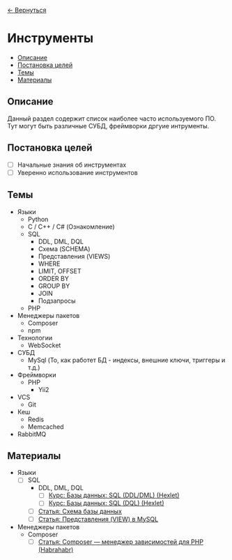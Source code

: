 [← Вернуться](/knowledges-list.md)

# Инструменты #

- [Описание](#Описание)
- [Постановка целей](#Постановка-целей)
- [Темы](#Темы)
- [Материалы](#Материалы)

## Описание ##
Данный раздел содержит список наиболее часто используемого ПО. Тут могут быть различные СУБД, фреймворки дргуие интрументы.

## Постановка целей ##
- [ ] Начальные знания об инструментах
- [ ] Уверенно использование инструментов

## Темы ##
- Языки
	- Python
	- C / C++ / C# (Ознакомление)
	- SQL
		- DDL, DML, DQL
		- Схема (SCHEMA)
		- Представления (VIEWS)
		- WHERE
		- LIMIT, OFFSET
		- ORDER BY
		- GROUP BY
		- JOIN
		- Подзапросы
	- PHP
- Менеджеры пакетов
	- Composer
	- npm
- Технологии
	- WebSocket
- СУБД
	- MySql (То, как работет БД - индексы, внешние ключи, триггеры и т.д.)
- Фреймворки
	- PHP
		- Yii2
- VCS
	- Git
- Кеш
	- Redis
	- Memcached
- RabbitMQ

## Материалы ##
- Языки
	- [ ] SQL
		- DDL, DML, DQL
			- [ ] [Курс: Базы данных: SQL (DDL/DML) (Hexlet)](https://ru.hexlet.io/courses/postgresql-ddl)
			- [ ] [Курс: Базы данных: SQL (DQL) (Hexlet)](https://ru.hexlet.io/courses/sql-dql)
		- [ ] [Статья: Схема базы данных](https://ru.wikipedia.org/wiki/%D0%A1%D1%85%D0%B5%D0%BC%D0%B0_%D0%B1%D0%B0%D0%B7%D1%8B_%D0%B4%D0%B0%D0%BD%D0%BD%D1%8B%D1%85)
		- [ ] [Статья: Представления (VIEW) в MySQL](https://habrahabr.ru/post/47031/)
- Менеджеры пакетов
	- Composer
		- [ ] [Статья: Composer — менеджер зависимостей для PHP (Habrahabr)](https://habrahabr.ru/post/145946/)
